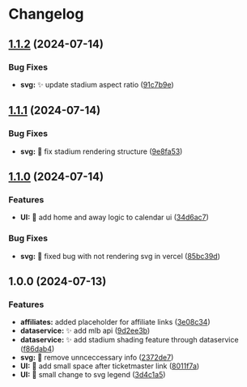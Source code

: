 # Changelog

## [1.1.2](https://github.com/ekbrothers/shadegame/compare/v1.1.1...v1.1.2) (2024-07-14)


### Bug Fixes

* **svg:** :sparkles: update stadium aspect ratio ([91c7b9e](https://github.com/ekbrothers/shadegame/commit/91c7b9eb4df6794fbf26d2040c3ebad7d17ed1de))

## [1.1.1](https://github.com/ekbrothers/shadegame/compare/v1.1.0...v1.1.1) (2024-07-14)


### Bug Fixes

* **svg:** :bug: fix stadium rendering structure ([9e8fa53](https://github.com/ekbrothers/shadegame/commit/9e8fa533c27a8d3f7f79919889bc462a9d94a77f))

## [1.1.0](https://github.com/ekbrothers/shadegame/compare/v1.0.0...v1.1.0) (2024-07-14)


### Features

* **UI:** :lipstick: add home and away logic to calendar ui ([34d6ac7](https://github.com/ekbrothers/shadegame/commit/34d6ac7a02390aa6b462a89819e30aeb837971d9))


### Bug Fixes

* **svg:** :bug: fixed bug with not rendering svg in vercel ([85bc39d](https://github.com/ekbrothers/shadegame/commit/85bc39dfa8b4c21224c72aa7fcc47dc9356e1a33))

## 1.0.0 (2024-07-13)


### Features

* **affiliates:** added placeholder for affiliate links ([3e08c34](https://github.com/ekbrothers/shadegame/commit/3e08c34c7428f6c872655bbace1b7c2d7f33d0bd))
* **dataservice:** :sparkles: add mlb api ([9d2ee3b](https://github.com/ekbrothers/shadegame/commit/9d2ee3ba352170a872c4595c1bccb946b7cafd4a))
* **dataservice:** :sparkles: add stadium shading feature through dataservice ([f86dab4](https://github.com/ekbrothers/shadegame/commit/f86dab4cb14a0a73474a10be70c122ba87be578a))
* **svg:** :art: remove unnceccessary info ([2372de7](https://github.com/ekbrothers/shadegame/commit/2372de789e5c128416a10a80ffa9c92b74e16ad5))
* **UI:** :lipstick: add small space after ticketmaster link ([8011f7a](https://github.com/ekbrothers/shadegame/commit/8011f7aa3a5b6b4c9777b816b49433cf79444ac6))
* **UI:** :lipstick: small change to svg legend ([3d4c1a5](https://github.com/ekbrothers/shadegame/commit/3d4c1a5df1cdda938b7c605038db6e2fe084a5eb))
